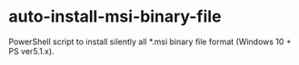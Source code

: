 # auto-install-msi-binary-file
PowerShell script to install silently all *.msi binary file format (Windows 10 + PS ver5.1.x).
